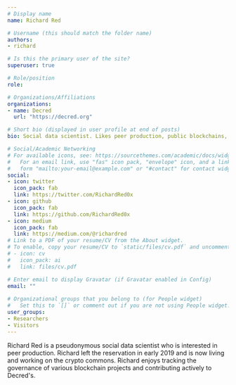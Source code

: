 ```yaml
---
# Display name
name: Richard Red

# Username (this should match the folder name)
authors:
- richard

# Is this the primary user of the site?
superuser: true

# Role/position
role: 

# Organizations/Affiliations
organizations:
- name: Decred
  url: "https://decred.org"

# Short bio (displayed in user profile at end of posts)
bio: Social data scientist. Likes peer production, public blockchains, decentralized credits, and DAOs.

# Social/Academic Networking
# For available icons, see: https://sourcethemes.com/academic/docs/widgets/#icons
#   For an email link, use "fas" icon pack, "envelope" icon, and a link in the
#   form "mailto:your-email@example.com" or "#contact" for contact widget.
social:
- icon: twitter
  icon_pack: fab
  link: https://twitter.com/RichardRed0x
- icon: github
  icon_pack: fab
  link: https://github.com/RichardRed0x
- icon: medium
  icon_pack: fab
  link: https://medium.com/@richardred
# Link to a PDF of your resume/CV from the About widget.
# To enable, copy your resume/CV to `static/files/cv.pdf` and uncomment the lines below.  
# - icon: cv
#   icon_pack: ai
#   link: files/cv.pdf

# Enter email to display Gravatar (if Gravatar enabled in Config)
email: ""
  
# Organizational groups that you belong to (for People widget)
#   Set this to `[]` or comment out if you are not using People widget.  
user_groups:
- Researchers
- Visitors
---
```


Richard Red is a pseudonymous social data scientist who is interested in peer production. Richard left the reservation in early 2019 and is now living and working on the crypto commons. Richard enjoys tracking the governance of various blockchain projects and contributing actively to Decred's. 



